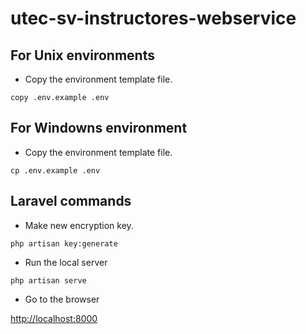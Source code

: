 # utec-sv-instructores-webservice

## For Unix environments
- Copy the environment template file.

`
copy .env.example .env
`

## For Windowns environment

- Copy the environment template file.

`
cp .env.example .env
`

## Laravel commands
- Make new encryption key. 

`
php artisan key:generate
`
- Run the local server

`
php artisan serve
`

- Go to the browser


[http://localhost:8000](http://localhost:8000)

